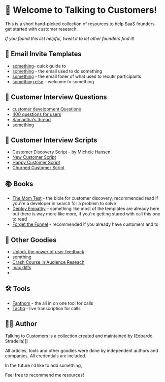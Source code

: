 # 👋 Welcome to Talking to Customers!

This is a short hand-picked collection of resources to help SaaS founders get started with customer research.

*If you found this list helpful, tweet it to let other founders find it!*

## 💌 Email Invite Templates
* [something](https://wynter.com/post/customers-for-interviews)- quick guide to 
* [something](https://twitter.com/sab8a/status/1750139712424091767) - the email used to do something
* [something](https://www.groovehq.com/attachments/blog/non-scaleable-growth-tactics/a-request.png) - the email foner of what used to recutir participants
* [something else](https://cdn-aipmi.nitrocdn.com/pUHWBQidOlEeRPsGpymdfXQXdCAwwKii/assets/images/optimized/rev-c3155a1/encharge.io/wp-content/uploads/2019/08/personal-intro.jpg) - welcome to something


## 🔎 Customer Interview Questions
* [customer development Questions](https://mfishbein.com/the-ultimate-list-of-customer-development-questions/)
* [400 questions for users](https://mazedesign.notion.site/69479454c71a48c49dae6e4f8406bd9a?v=eeb8b6ff563c4f47a69a70ccd5d36c56)
* [Samantha's thread](https://twitter.com/samanthalcc/status/1567859143926599681?ref_src=twsrc%5Etfw%7Ctwcamp%5Etweetembed%7Ctwterm%5E1567859143926599681%7Ctwgr%5Ebe8958826cf224887267734f0f13f704902ec5b2%7Ctwcon%5Es1_&ref_url=https%3A%2F%2Fwww.notion.so%2Fedoardostradella%2FStudies-d19fbe731e774318ae655a41a8ff0341)
* [something](https://www.insightpipeline.com/customer-interview-questions)

## 💎 Customer Interview Scripts
* [Customer Discovery Script](https://deployempathy.substack.com/p/customer-interview-script-discovery-phase-i-e-before-you-ve-built-anything-415336) - by Michele Hansen
* [New Customer Script](https://deployempathy.substack.com/p/customer-interview-script-template-relatively-new-customer-aka-jtbd-switch-interview-415338)
* [Happy Customer Script](https://deployempathy.substack.com/p/customer-interview-script-happy-customer-415341)
* [Churned Customer Script](https://deployempathy.substack.com/p/customer-interview-script-churned-customer-415342)

## 📚 Books
* [The Mom Test](https://www.momtestbook.com/) - the bible for customer discovery, recommended read if you're a developer in search for a problem to solve
* [Deploy Empathy](https://deployempathy.com/) - something like most of the templates are already here but there is way more like more, if you're getting stared with call this one to read
* [Forget the Funnel](https://www.forgetthefunnel.com/customer-led-growth/book) - recommended if you already have customers and to


## 🚀 Other Goodies
* [Unlock the power of user feedback](https://growthroadmaps.beehiiv.com/p/unlock-power-user-feedback) - 
* [somthing](https://demandmaven.substack.com/p/how-to-not-do-product-discovery)
* [Crash Course in Audience Reseach](https://www.forgetthefunnel.com/resources/saas-audience-research-habits)
* [max diffs](https://demandmaven.substack.com/p/maxdiff-the-secret-to-getting-the)
* [](https://valchanova.me/customer-development-jobs-to-be-done/)


## 🛠 Tools
* [Fanthom](https://fathom.video/) - the all in on one tool for calls
* [Tactiq](https://tactiq.io/) - live transcription for calls


## 👩‍💻 Author
Talking to Customers is a collection created and maintained by (Edoardo Stradella)[]

All articles, tools and other goodies were done by independent authors and companies. All credentials are included.

In the future i'd like to add something,

Feel free to recommend me resources!
